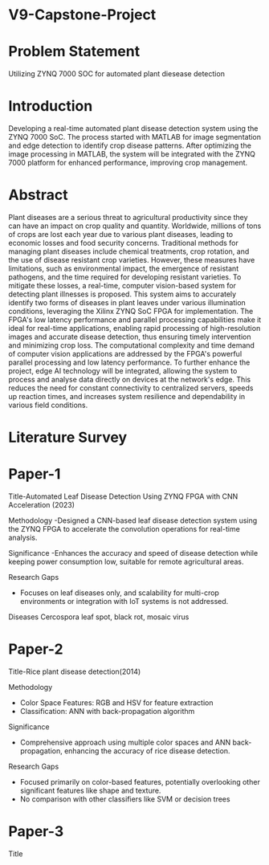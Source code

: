 # V9-Capstone-Project
# Problem Statement
Utilizing ZYNQ 7000 SOC for automated plant diesease detection

# Introduction
Developing a real-time automated plant disease detection system using
the ZYNQ 7000 SoC. The process started with MATLAB for image
segmentation and edge detection to identify crop disease patterns. After
optimizing the image processing in MATLAB, the system will be
integrated with the ZYNQ 7000 platform for enhanced performance,
improving crop management.

# Abstract
Plant diseases are a serious threat to agricultural productivity since they can have an impact on 
crop quality and quantity. Worldwide, millions of tons of crops are lost each year due to various 
plant diseases, leading to economic losses and food security concerns. Traditional methods for 
managing plant diseases include chemical treatments, crop rotation, and the use of disease resistant crop varieties. However, these measures have limitations, such as environmental 
impact, the emergence of resistant pathogens, and the time required for developing resistant 
varieties. To mitigate these losses, a real-time, computer vision-based system for detecting 
plant illnesses is proposed. This system aims to accurately identify two forms of diseases in 
plant leaves under various illumination conditions, leveraging the Xilinx ZYNQ SoC FPGA 
for implementation. The FPGA's low latency performance and parallel processing capabilities 
make it ideal for real-time applications, enabling rapid processing of high-resolution images 
and accurate disease detection, thus ensuring timely intervention and minimizing crop loss. 
The computational complexity and time demand of computer vision applications are addressed 
by the FPGA's powerful parallel processing and low latency performance. To further enhance 
the project, edge AI technology will be integrated, allowing the system to process and analyse
data directly on devices at the network's edge. This reduces the need for constant connectivity 
to centralized servers, speeds up reaction times, and increases system resilience and 
dependability in various field conditions.
# Literature Survey
# Paper-1
Title-Automated Leaf Disease Detection Using ZYNQ FPGA with CNN Acceleration (2023)

Methodology	
-Designed a CNN-based leaf disease detection system using the ZYNQ FPGA to accelerate the convolution operations for real-time analysis.
  
Significance
-Enhances the accuracy and speed of disease detection while keeping power consumption low, suitable for remote agricultural areas.
  
Research Gaps
- Focuses on leaf diseases only, and scalability for multi-crop environments or integration with IoT systems is not addressed.

Diseases
Cercospora leaf spot, black rot, mosaic virus

# Paper-2
Title-Rice plant disease detection(2014)

Methodology
- Color Space Features: RGB and HSV for feature extraction
- Classification: ANN with back-propagation algorithm

Significance
- Comprehensive approach using multiple color spaces and ANN back-propagation, enhancing the accuracy of rice disease detection.

Research Gaps
- Focused primarily on color-based features, potentially overlooking other significant features like shape and texture.
- No comparison with other classifiers like SVM or decision trees

# Paper-3
Title
